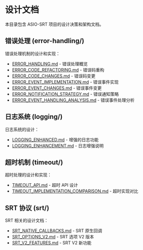 # 设计文档

本目录包含 ASIO-SRT 项目的设计决策和架构文档。

## 错误处理 (error-handling/)

错误处理机制的设计和实现：
- [ERROR_HANDLING.md](error-handling/ERROR_HANDLING.md) - 错误处理概览
- [ERROR_CODE_REFACTORING.md](error-handling/ERROR_CODE_REFACTORING.md) - 错误码重构
- [ERROR_CODE_CHANGES.md](error-handling/ERROR_CODE_CHANGES.md) - 错误码变更
- [ERROR_EVENT_IMPLEMENTATION.md](error-handling/ERROR_EVENT_IMPLEMENTATION.md) - 错误事件实现
- [ERROR_EVENT_CHANGES.md](error-handling/ERROR_EVENT_CHANGES.md) - 错误事件变更
- [ERROR_NOTIFICATION_STRATEGY.md](error-handling/ERROR_NOTIFICATION_STRATEGY.md) - 错误通知策略
- [ERROR_EVENT_HANDLING_ANALYSIS.md](error-handling/ERROR_EVENT_HANDLING_ANALYSIS.md) - 错误事件处理分析

## 日志系统 (logging/)

日志系统的设计：
- [LOGGING_ENHANCED.md](logging/LOGGING_ENHANCED.md) - 增强的日志功能
- [LOGGING_ENHANCEMENT.md](logging/LOGGING_ENHANCEMENT.md) - 日志增强说明

## 超时机制 (timeout/)

超时处理的设计和实现：
- [TIMEOUT_API.md](timeout/TIMEOUT_API.md) - 超时 API 设计
- [TIMEOUT_IMPLEMENTATION_COMPARISON.md](timeout/TIMEOUT_IMPLEMENTATION_COMPARISON.md) - 超时实现对比

## SRT 协议 (srt/)

SRT 相关的设计文档：
- [SRT_NATIVE_CALLBACKS.md](srt/SRT_NATIVE_CALLBACKS.md) - SRT 原生回调
- [SRT_OPTIONS_V2.md](srt/SRT_OPTIONS_V2.md) - SRT 选项 V2 版本
- [SRT_V2_FEATURES.md](srt/SRT_V2_FEATURES.md) - SRT V2 新功能

